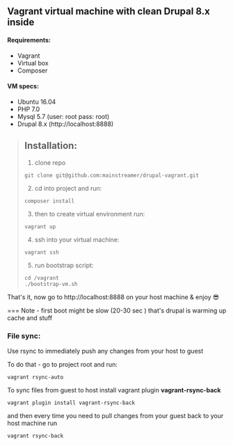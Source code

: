 ## Vagrant virtual machine with clean Drupal 8.x inside
#### Requirements:
* Vagrant
* Virtual box
* Composer

#### VM specs:
* Ubuntu 16.04
* PHP 7.0
* Mysql 5.7 (user: root  pass: root)
* Drupal 8.x (http://localhost:8888)

> ## Installation:
> 
>1)   clone repo
>
>     git clone git@github.com:mainstreamer/drupal-vagrant.git
>2)   cd into project and run:
> 
>     composer install
>3)   then to create virtual environment run:
> 
>     vagrant up
>4)   ssh into your virtual machine:
> 
>     vagrant ssh
>5)   run bootstrap script:
> 
>     cd /vagrant
>     ./bootstrap-vm.sh
     
 
That's it, now go to http://localhost:8888 on your host machine
   &
enjoy :sunglasses:

===
Note - first boot might be slow (20-30 sec ) that's drupal is warming up cache and stuff


### File sync:

Use rsync to immediately push any changes from your host to guest

To do that - go to project root and run:

    vagrant rsync-auto

To sync files from guest to host install vagrant plugin **vagrant-rsync-back** 

    vagrant plugin install vagrant-rsync-back

and then every time you need to pull changes from your guest back to your host machine run

    vagrant rsync-back
